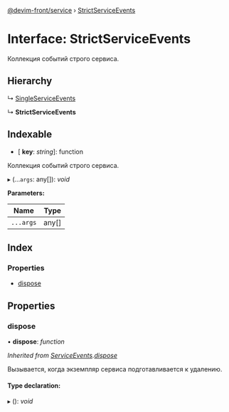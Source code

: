 [@devim-front/service](../README.md) › [StrictServiceEvents](strictserviceevents.md)

# Interface: StrictServiceEvents

Коллекция событий строго сервиса.

## Hierarchy

  ↳ [SingleServiceEvents](singleserviceevents.md)

  ↳ **StrictServiceEvents**

## Indexable

* \[ **key**: *string*\]: function

Коллекция событий строго сервиса.

▸ (...`args`: any[]): *void*

**Parameters:**

Name | Type |
------ | ------ |
`...args` | any[] |

## Index

### Properties

* [dispose](strictserviceevents.md#markdown-header-dispose)

## Properties

### <a id="markdown-header-dispose" name="markdown-header-dispose"></a>  dispose

• **dispose**: *function*

*Inherited from [ServiceEvents](serviceevents.md).[dispose](serviceevents.md#markdown-header-dispose)*

Вызывается, когда экземпляр сервиса подготавливается к удалению.

#### Type declaration:

▸ (): *void*
